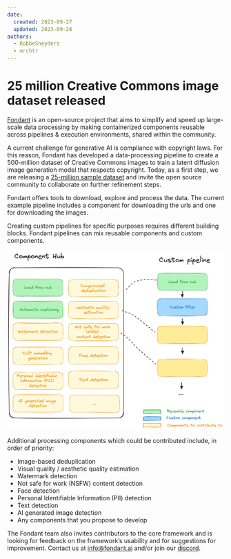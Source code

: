```yaml
---
date:
  created: 2023-09-27
  updated: 2023-09-28
authors:
  - RobbeSneyders
  - mrchtr
---
```


# 25 million Creative Commons image dataset released

[Fondant](https://fondant.ai) is an open-source project that aims to simplify and speed up
large-scale data processing by making containerized components reusable across pipelines &
execution environments, shared within the community.

A current challenge for generative AI is compliance with copyright laws. For this reason,
Fondant has developed a data-processing pipeline to create a 500-million dataset of Creative
Commons images to train a latent diffusion image generation model that respects copyright. Today,
as a first step, we are releasing
a [25-million sample dataset](https://huggingface.co/datasets/fondant-ai/fondant-cc-25m) and invite
the open source
community to collaborate on further refinement steps.

<!-- more -->

Fondant offers tools to download, explore and process the data. The current example pipeline
includes a component for downloading the urls and one for downloading the images.

Creating custom pipelines for specific purposes requires different building blocks. Fondant
pipelines can mix reusable components and custom components.

![sample_pipeline](https://github.com/ml6team/fondant/blob/main/docs/art/announcements/sample_pipeline_cc25.png?raw=true)

Additional processing components which could be
contributed include, in order of priority:

* Image-based deduplication
* Visual quality / aesthetic quality estimation
* Watermark detection
* Not safe for work (NSFW) content detection
* Face detection
* Personal Identifiable Information (PII) detection
* Text detection
* AI generated image detection
* Any components that you propose to develop

The Fondant team also invites contributors to the core framework and is looking for feedback on
the framework’s usability and for suggestions for improvement. Contact us at
[info@fondant.ai](mailto:info@fondant.ai) and/or join our [discord](https://discord.gg/HnTdWhydGp).